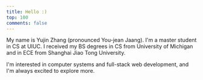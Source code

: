 ```yaml
---
title: Hello :)
top: 100
comments: false
---
```


My name is Yujin Zhang (pronounced You-jean Jaang). I'm a master student in CS at UIUC. I received my BS degrees in CS from University of Michigan and in ECE from Shanghai Jiao Tong University.

I'm interested in computer systems and full-stack web development, and I'm always excited to explore more.

### <a name="projects"></a>

<!-- more -->
